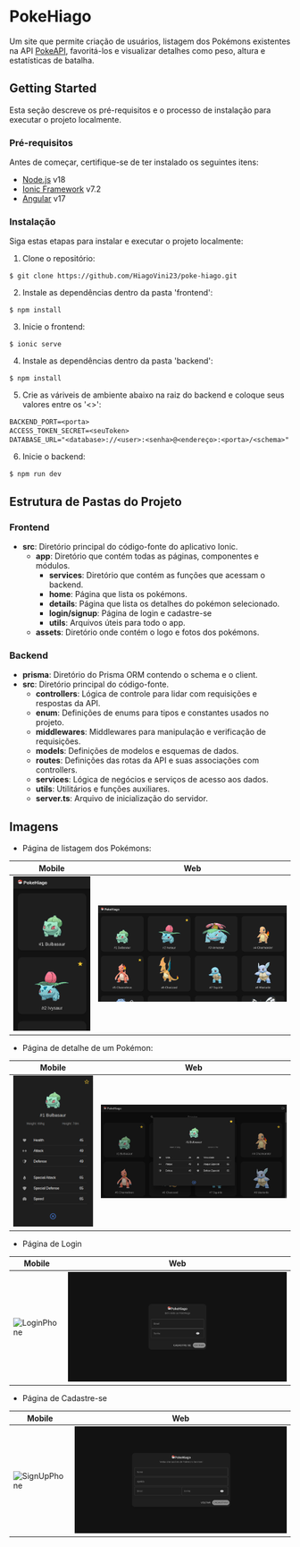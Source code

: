 # PokeHiago

Um site que permite criação de usuários, listagem dos Pokémons existentes na API [PokeAPI](https://pokeapi.co/), favoritá-los e visualizar detalhes como peso, altura e estatísticas de batalha.

## Getting Started

Esta seção descreve os pré-requisitos e o processo de instalação para executar o projeto localmente.

### Pré-requisitos

Antes de começar, certifique-se de ter instalado os seguintes itens:

- [Node.js](https://nodejs.org/) v18
- [Ionic Framework](https://ionicframework.com/) v7.2
- [Angular](https://angular.io/) v17

### Instalação

Siga estas etapas para instalar e executar o projeto localmente:

1. Clone o repositório:
```
$ git clone https://github.com/HiagoVini23/poke-hiago.git
```
2. Instale as dependências dentro da pasta 'frontend':
```
$ npm install
```
3. Inicie o frontend:
```
$ ionic serve
```
4. Instale as dependências dentro da pasta 'backend':
```
$ npm install
```
5. Crie as váriveis de ambiente abaixo na raiz do backend e coloque seus valores entre os '<>':
```
BACKEND_PORT=<porta>
ACCESS_TOKEN_SECRET=<seuToken>
DATABASE_URL="<database>://<user>:<senha>@<endereço>:<porta>/<schema>"
```
6. Inicie o backend:
```
$ npm run dev
```

## Estrutura de Pastas do Projeto

### Frontend
- **src**: Diretório principal do código-fonte do aplicativo Ionic.
  - **app**: Diretório que contém todas as páginas, componentes e módulos.
    - **services**: Diretório que contém as funções que acessam o backend.
    - **home**: Página que lista os pokémons.
    - **details**: Página que lista os detalhes do pokémon selecionado.
    - **login/signup**: Página de login e cadastre-se
    - **utils**: Arquivos úteis para todo o app.
  - **assets**: Diretório onde contém o logo e fotos dos pokémons.
### Backend
- **prisma**: Diretório do Prisma ORM contendo o schema e o client.
- **src**: Diretório principal do código-fonte.
  - **controllers**: Lógica de controle para lidar com requisições e respostas da API.
  - **enum**: Definições de enums para tipos e constantes usados no projeto.
  - **middlewares**: Middlewares para manipulação e verificação de requisições.
  - **models**: Definições de modelos e esquemas de dados.
  - **routes**: Definições das rotas da API e suas associações com controllers.
  - **services**: Lógica de negócios e serviços de acesso aos dados.
  - **utils**: Utilitários e funções auxiliares.
  - **server.ts**: Arquivo de inicialização do servidor.

## Imagens

- Página de listagem dos Pokémons:

| Mobile | Web |
|--------|-----|
| ![HomepagePhone](./frontend/src/assets/docs/HomePhone.png) | ![HomepagePC](./frontend/src/assets/docs/HomePC.png) |

- Página de detalhe de um Pokémon:

| Mobile | Web |
|--------|-----|
| ![DetailPhone](./frontend/src/assets/docs/DetailPhone.png) | ![DetailPC](./fotos-docs/DetailPC.png) |

- Página de Login

| Mobile | Web |
|--------|-----|
| ![LoginPhone](./frontend/src/assets/docs/LoginPhone.png) | ![LoginPC](./fotos-docs/LoginPC.png) |

- Página de Cadastre-se

| Mobile | Web |
|--------|-----|
| ![SignUpPhone](./frontend/src/assets/docs/SignUpPhone.png) | ![SignUpPC](./fotos-docs/SignUpPC.png) |

